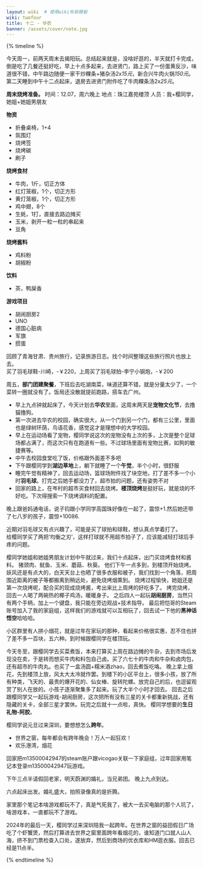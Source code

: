 ```yaml
---
layout: wiki  # 使用wiki布局模板
wiki: twofour
title: 十二 - 华农
banner: /assets/cover/note.jpg
--- 
```


{% timeline %}

<!-- node 2024.12.02 -->
今天周一，前两天周末去揭阳玩。总结起来就是，没啥好逛的，半天就打卡完成，倒是吃了几餐还挺好吃，早上十点多起来，去进贤门，路上买了一份蛋黄反沙，味道很不错，中午路边随便一家干炒粿条+猪杂汤2x*15元*，新合兴牛肉火锅*150元*。  
第二天睡到中午十二点起床，退房去进贤门附件吃了牛肉粿条汤2x*25元*。

<!-- node 2024.12.03 -->
**周末烧烤准备。**
时间：12.07，周六晚上
地点：珠江嘉苑楼顶
人员：我+樱同学，她姐+她姐男朋友  

**物资**
- 折叠桌椅，1+4
- 氛围灯
- 烧烤签
- 烧烤碳
- 刷子  

**烧烤食材**
- 牛肉，1斤，切正方体
- 红灯笼椒，1个，切正方形
- 黄灯笼椒，1个，切正方形
- 鸡中翅，8个
- 生蚝，1打，直接去路边摊买
- 玉米，剥开一粒一粒的串起来
- 豆角  

**烧烤酱料**  
- 鸡料粉
- 胡椒粉

**饮料**
- 茶，鸭屎香  

**游戏项目**
- 胡闹厨房2
- UNO
- 德国心脏病
- 军旗
- 掼蛋

<!-- node 2024.12.04 -->
回顾了青海甘肃、贵州旅行，记录旅游日志。找个时间整理这些旅行照片也放上去。  
买了羽毛球鞋-川崎，-￥220，上周买了羽毛球拍-李宁小钢炮，-￥200

<!-- node 2024.12.06 -->
周五，**部门团建聚餐**，下班后去吃湖南菜，味道还算不错，就是分量太少了，一个菜转一圈就没有了。饭局还没散就提前跑路，搭车去广州。

<!-- node 2024.12.07 -->
- 早上九点钟就起床了，今天计划去**华农**里面，这周末两天是**宠物文化节**，去撸猫撸狗。
- 第一次进去华农的校园，确实很大，从一个门到另一个门，都有三公里，里面也是绿树环荫，鸟语花香，感觉这才是理想中的大学校园。
- 早上在运动场看了宠物，樱同学说这次的宠物没有上次的多，上次是整个足球场都占满了，而这次只有在跑道有一些。不过球场里面有宠物比赛，如狗的敏捷赛等。
- 中午去校园食堂吃了饭，价格跟外面差不多吧
- 下午跟樱同学到**湖边草地**上，躺下就睡了一个**午觉**，半个小时，很舒服
- 睡完午觉有精神了，回去运动场，篮球场附件找了块空地，打了差不多一个小时**羽毛球**。打完之后她手都没力了，超市拍的问题，还有姿势不对
- 回家的路上，在岑村的超市买食材回去烧烤。**楼顶烧烤**是挺好玩，就是烧的不好吃。下次得搜索一下烧烤调料的配置。

<!-- node 2024.12.12 -->
晚上跟爸妈通电话，说子钧跟小学同学高国珠好像在一起了，震惊+1.然后她还带了七八岁的孩子，震惊+10086.

<!-- node 2024.12.13 -->
近期对羽毛球又有点兴趣了，可能是买了球拍和球鞋，想认真点学着打了。  
给樱同学买了两把‘均衡之刃’，这样打球就不用超市拍子了，应该能减轻打球后手疼的问题。

<!-- node 2024.12.14 -->
樱同学她姐和她姐男朋友计划中午就过来，我们十点起床，出门买烧烤食材和酱料。
猪颈肉、鱿鱼、玉米、蘑菇、秋葵。
他们下午一点多到，到楼顶开始烧烤。妖风还是有点大的，白天天台上也晒了很多衣服和被子，我们找到一个角落，把周围近距离的被子等都搬离到稍远处，避免烧烤烟熏到。
烧烤过程愉快，她姐还是第一次烧烤呢，配合买的现成烧烤酱，考出来比上周烤的好吃多了。
烤完烧烤，回去一人喝了两碗热的椰子鸡汤，暖暖身子。
之后四人一起玩**胡闹厨房**，当然只有两个手柄，加上一个键盘，我只能在旁边观战+技术指导。
最后把恺哥的Steam账号加入了我的家庭组，这样我们的游戏就可以互相玩了，回去试一下他的**黑神话悟空**哈哈哈。

<!-- node 2024.12.16 -->
小区群里有人拼小烟花，就是过年在家玩的那种，看起来价格很实惠，忍不住也拼了差不多一百块，五六种。到时候跟樱同学在楼顶玩。

<!-- node 2024.12.21 周六-->
今天冬至，跟樱同学去买菜煮饭，本来打算买上周在路边摊的牛杂，去到市场后发现没在卖，于是转而想买牛肉和料包自己卤。买了六七十的牛肉和牛杂和卤肉包，还有超市的牛肉丸。也买了一盒汤圆+糯米酒zhao，回去煮饭吃咯。
晚上拿上烟花，先到楼顶上放，风太大太冷就作罢。到楼下的小区平台上，很多小孩，放了所有种类，飞天的、最贵的爆开花的、仙女棒、旋转陀螺。放完自己的后，也逗留观赏了别人在放的。小孩子逐渐聚集多了起来。玩了大半个小时才回去。
回去之后跟樱同学又一起玩游戏-胡闹厨房，这次把所有没有三星的关卡都重新挑战，还有隐藏的关卡，全部三星才罢休。玩完之后就十一点啦，真快。
樱同学想要的**生日礼物-阿胶**。

<!-- node 2024.12.23 -->
樱同学说元旦过来深圳，要想想怎么**跨年**。
- 世界之窗，每年都会有跨年晚会！万人一起狂欢！
- 欢乐港湾，烟花

回家把m13500042947的steam账户跟vicogao关联一下家庭组，过年回家用笔记本登录m13500042947玩游戏。

<!-- node 2024.12.26 -->
下午三点半请假回老家，明天蔚渊的婚礼，当兄弟团。
晚上九点到达。

<!-- node 2024.12.27 -->
六点起床出发。婚礼盛大，拍照录像真的是折腾。

<!-- node 2024.12.28 -->
家里那个笔记本啥游戏都玩不了，真是气死我了，被大一去买电脑的那个人坑了，啥游戏本，一直都玩不了游戏。

<!-- node 2024.12.31 -->
2024年的最后一天，樱同学过来深圳陪我一起跨年。在世界之窗的益田假日广场吃了个虾蟹煲，然后打算进去世界之窗里面跨年看烟花的，谁知道门口就人山人海，挤不到门票检查入口处，遂放弃，然后到商场的优衣库和HM逛衣服。回去已经是11点半。

{% endtimeline %}

